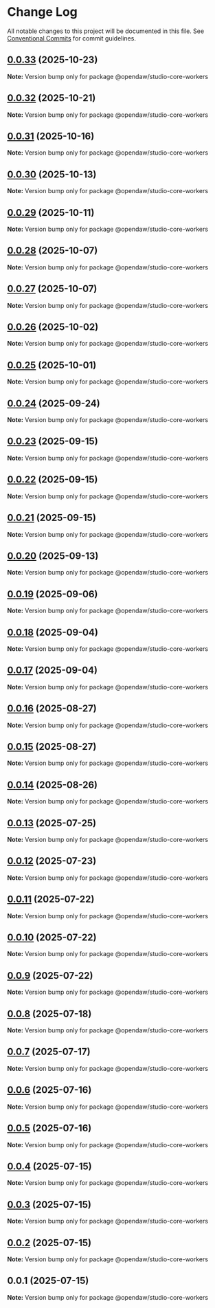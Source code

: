 # Change Log

All notable changes to this project will be documented in this file.
See [Conventional Commits](https://conventionalcommits.org) for commit guidelines.

## [0.0.33](https://github.com/andremichelle/openDAW/compare/@opendaw/studio-core-workers@0.0.32...@opendaw/studio-core-workers@0.0.33) (2025-10-23)

**Note:** Version bump only for package @opendaw/studio-core-workers

## [0.0.32](https://github.com/andremichelle/openDAW/compare/@opendaw/studio-core-workers@0.0.31...@opendaw/studio-core-workers@0.0.32) (2025-10-21)

**Note:** Version bump only for package @opendaw/studio-core-workers

## [0.0.31](https://github.com/andremichelle/openDAW/compare/@opendaw/studio-core-workers@0.0.30...@opendaw/studio-core-workers@0.0.31) (2025-10-16)

**Note:** Version bump only for package @opendaw/studio-core-workers

## [0.0.30](https://github.com/andremichelle/openDAW/compare/@opendaw/studio-core-workers@0.0.29...@opendaw/studio-core-workers@0.0.30) (2025-10-13)

**Note:** Version bump only for package @opendaw/studio-core-workers

## [0.0.29](https://github.com/andremichelle/openDAW/compare/@opendaw/studio-core-workers@0.0.28...@opendaw/studio-core-workers@0.0.29) (2025-10-11)

**Note:** Version bump only for package @opendaw/studio-core-workers

## [0.0.28](https://github.com/andremichelle/openDAW/compare/@opendaw/studio-core-workers@0.0.27...@opendaw/studio-core-workers@0.0.28) (2025-10-07)

**Note:** Version bump only for package @opendaw/studio-core-workers

## [0.0.27](https://github.com/andremichelle/openDAW/compare/@opendaw/studio-core-workers@0.0.26...@opendaw/studio-core-workers@0.0.27) (2025-10-07)

**Note:** Version bump only for package @opendaw/studio-core-workers

## [0.0.26](https://github.com/andremichelle/openDAW/compare/@opendaw/studio-core-workers@0.0.25...@opendaw/studio-core-workers@0.0.26) (2025-10-02)

**Note:** Version bump only for package @opendaw/studio-core-workers

## [0.0.25](https://github.com/andremichelle/openDAW/compare/@opendaw/studio-core-workers@0.0.24...@opendaw/studio-core-workers@0.0.25) (2025-10-01)

**Note:** Version bump only for package @opendaw/studio-core-workers

## [0.0.24](https://github.com/andremichelle/openDAW/compare/@opendaw/studio-core-workers@0.0.23...@opendaw/studio-core-workers@0.0.24) (2025-09-24)

**Note:** Version bump only for package @opendaw/studio-core-workers

## [0.0.23](https://github.com/andremichelle/openDAW/compare/@opendaw/studio-core-workers@0.0.22...@opendaw/studio-core-workers@0.0.23) (2025-09-15)

**Note:** Version bump only for package @opendaw/studio-core-workers

## [0.0.22](https://github.com/andremichelle/openDAW/compare/@opendaw/studio-core-workers@0.0.21...@opendaw/studio-core-workers@0.0.22) (2025-09-15)

**Note:** Version bump only for package @opendaw/studio-core-workers

## [0.0.21](https://github.com/andremichelle/openDAW/compare/@opendaw/studio-core-workers@0.0.20...@opendaw/studio-core-workers@0.0.21) (2025-09-15)

**Note:** Version bump only for package @opendaw/studio-core-workers

## [0.0.20](https://github.com/andremichelle/openDAW/compare/@opendaw/studio-core-workers@0.0.19...@opendaw/studio-core-workers@0.0.20) (2025-09-13)

**Note:** Version bump only for package @opendaw/studio-core-workers

## [0.0.19](https://github.com/andremichelle/openDAW/compare/@opendaw/studio-core-workers@0.0.18...@opendaw/studio-core-workers@0.0.19) (2025-09-06)

**Note:** Version bump only for package @opendaw/studio-core-workers

## [0.0.18](https://github.com/andremichelle/openDAW/compare/@opendaw/studio-core-workers@0.0.17...@opendaw/studio-core-workers@0.0.18) (2025-09-04)

**Note:** Version bump only for package @opendaw/studio-core-workers

## [0.0.17](https://github.com/andremichelle/openDAW/compare/@opendaw/studio-core-workers@0.0.16...@opendaw/studio-core-workers@0.0.17) (2025-09-04)

**Note:** Version bump only for package @opendaw/studio-core-workers

## [0.0.16](https://github.com/andremichelle/openDAW/compare/@opendaw/studio-core-workers@0.0.15...@opendaw/studio-core-workers@0.0.16) (2025-08-27)

**Note:** Version bump only for package @opendaw/studio-core-workers

## [0.0.15](https://github.com/andremichelle/openDAW/compare/@opendaw/studio-core-workers@0.0.14...@opendaw/studio-core-workers@0.0.15) (2025-08-27)

**Note:** Version bump only for package @opendaw/studio-core-workers

## [0.0.14](https://github.com/andremichelle/openDAW/compare/@opendaw/studio-core-workers@0.0.13...@opendaw/studio-core-workers@0.0.14) (2025-08-26)

**Note:** Version bump only for package @opendaw/studio-core-workers

## [0.0.13](https://github.com/andremichelle/openDAW/compare/@opendaw/studio-core-workers@0.0.12...@opendaw/studio-core-workers@0.0.13) (2025-07-25)

**Note:** Version bump only for package @opendaw/studio-core-workers

## [0.0.12](https://github.com/andremichelle/openDAW/compare/@opendaw/studio-core-workers@0.0.11...@opendaw/studio-core-workers@0.0.12) (2025-07-23)

**Note:** Version bump only for package @opendaw/studio-core-workers

## [0.0.11](https://github.com/andremichelle/openDAW/compare/@opendaw/studio-core-workers@0.0.10...@opendaw/studio-core-workers@0.0.11) (2025-07-22)

**Note:** Version bump only for package @opendaw/studio-core-workers

## [0.0.10](https://github.com/andremichelle/openDAW/compare/@opendaw/studio-core-workers@0.0.9...@opendaw/studio-core-workers@0.0.10) (2025-07-22)

**Note:** Version bump only for package @opendaw/studio-core-workers

## [0.0.9](https://github.com/andremichelle/openDAW/compare/@opendaw/studio-core-workers@0.0.8...@opendaw/studio-core-workers@0.0.9) (2025-07-22)

**Note:** Version bump only for package @opendaw/studio-core-workers

## [0.0.8](https://github.com/andremichelle/openDAW/compare/@opendaw/studio-core-workers@0.0.7...@opendaw/studio-core-workers@0.0.8) (2025-07-18)

**Note:** Version bump only for package @opendaw/studio-core-workers

## [0.0.7](https://github.com/andremichelle/openDAW/compare/@opendaw/studio-core-workers@0.0.6...@opendaw/studio-core-workers@0.0.7) (2025-07-17)

**Note:** Version bump only for package @opendaw/studio-core-workers

## [0.0.6](https://github.com/andremichelle/openDAW/compare/@opendaw/studio-core-workers@0.0.5...@opendaw/studio-core-workers@0.0.6) (2025-07-16)

**Note:** Version bump only for package @opendaw/studio-core-workers

## [0.0.5](https://github.com/andremichelle/openDAW/compare/@opendaw/studio-core-workers@0.0.4...@opendaw/studio-core-workers@0.0.5) (2025-07-16)

**Note:** Version bump only for package @opendaw/studio-core-workers

## [0.0.4](https://github.com/andremichelle/openDAW/compare/@opendaw/studio-core-workers@0.0.3...@opendaw/studio-core-workers@0.0.4) (2025-07-15)

**Note:** Version bump only for package @opendaw/studio-core-workers

## [0.0.3](https://github.com/andremichelle/openDAW/compare/@opendaw/studio-core-workers@0.0.2...@opendaw/studio-core-workers@0.0.3) (2025-07-15)

**Note:** Version bump only for package @opendaw/studio-core-workers

## [0.0.2](https://github.com/andremichelle/openDAW/compare/@opendaw/studio-core-workers@0.0.1...@opendaw/studio-core-workers@0.0.2) (2025-07-15)

**Note:** Version bump only for package @opendaw/studio-core-workers

## 0.0.1 (2025-07-15)

**Note:** Version bump only for package @opendaw/studio-core-workers

